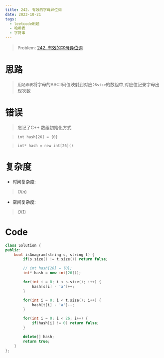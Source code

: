 ```yaml
---
title: 242. 有效的字母异位词
date: 2023-10-21
tags:
  - leetcode刷题
  - 哈希表
  - 字符串
---
```

> Problem: [242. 有效的字母异位词](https://leetcode.cn/problems/valid-anagram/description/)

  

# 思路

> 用`哈希表`将字母的ASCII码值映射到对应`26size`的数组中,对应位记录字母出现次数

# 错误
>  忘记了C++ 数组初始化方式

> `int hash[26] = {0}` 

> `int* hash = new int[26]()`

# 复杂度

- 时间复杂度:

> $O(n)$

  

- 空间复杂度:

> $O(1)$

  
  

# Code

```C++
class Solution {
public:
    bool isAnagram(string s, string t) {
        if(s.size() != t.size()) return false;

        // int hash[26] = {0};
        int* hash = new int[26]();

        for(int i = 0; i < s.size(); i++) {
            hash[s[i] - 'a']++;
        }

        for(int i = 0; i < t.size(); i++) {
            hash[t[i] - 'a']--;
        }

        for(int i = 0; i < 26; i++) {
            if(hash[i] != 0) return false;
        }

        delete[] hash;
        return true;
    }
};
```